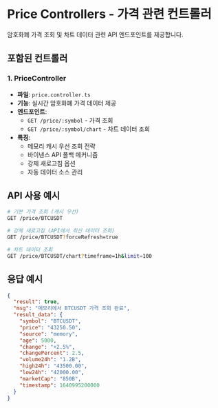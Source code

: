 # Price Controllers - 가격 관련 컨트롤러

암호화폐 가격 조회 및 차트 데이터 관련 API 엔드포인트를 제공합니다.

## 포함된 컨트롤러

### 1. PriceController
- **파일**: `price.controller.ts`
- **기능**: 실시간 암호화폐 가격 데이터 제공
- **엔드포인트**:
  - `GET /price/:symbol` - 가격 조회
  - `GET /price/:symbol/chart` - 차트 데이터 조회
- **특징**: 
  - 메모리 캐시 우선 조회 전략
  - 바이낸스 API 폴백 메커니즘
  - 강제 새로고침 옵션
  - 자동 데이터 소스 관리

## API 사용 예시

```bash
# 기본 가격 조회 (캐시 우선)
GET /price/BTCUSDT

# 강제 새로고침 (API에서 최신 데이터 조회)
GET /price/BTCUSDT?forceRefresh=true

# 차트 데이터 조회
GET /price/BTCUSDT/chart?timeframe=1h&limit=100
```

## 응답 예시

```json
{
  "result": true,
  "msg": "메모리에서 BTCUSDT 가격 조회 완료",
  "result_data": {
    "symbol": "BTCUSDT",
    "price": "43250.50",
    "source": "memory",
    "age": 5000,
    "change": "+2.5%",
    "changePercent": 2.5,
    "volume24h": "1.2B",
    "high24h": "43500.00",
    "low24h": "42000.00",
    "marketCap": "850B",
    "timestamp": 1640995200000
  }
}
```
